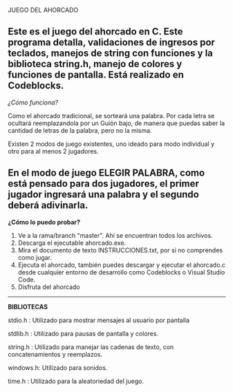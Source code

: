 JUEGO DEL AHORCADO


Este es el juego del ahorcado en C. Este programa detalla, validaciones de ingresos por teclados, manejos de string con funciones y la biblioteca string.h, manejo de colores y funciones de pantalla. Está realizado en Codeblocks.
---

*¿Cómo funciona?*

Como el ahorcado tradicional, se sorteará una palabra. Por cada letra se ocultará reemplazandola por un Guión bajo, de manera que puedas saber la cantidad de letras de la palabra, pero no la misma.

Existen 2 modos de juego existentes, uno ideado para modo individual y otro para al menos 2 jugadores. 

En el modo de juego ELEGIR PALABRA, como está pensado para dos jugadores, el primer jugador ingresará una palabra y el segundo deberá adivinarla.
---
**¿Cómo lo puedo probar?**
1. Ve a la rama/branch "master". Ahí se encuentran todos los archivos.
2. Descarga el ejecutable ahorcado.exe.
3. Mira el documento de texto INSTRUCCIONES.txt, por si no comprendes como jugar.
4. Ejecuta el ahorcado, también puedes descargar y ejecutar el ahorcado.c desde cualquier entorno de desarrollo como Codeblocks o Visual Studio Code.
5. Disfruta del ahorcado
---
**BIBLIOTECAS**

stdio.h  : Utilizado para mostrar mensajes al usuario por pantalla

stdlib.h : Utilizado para pausas de pantalla y colores.

string.h : Utilizado para manejar las cadenas de texto, con concatenamientos y reemplazos.

windows.h: Utilizado para sonidos.

time.h   : Utilizado para la aleatoriedad del juego.

